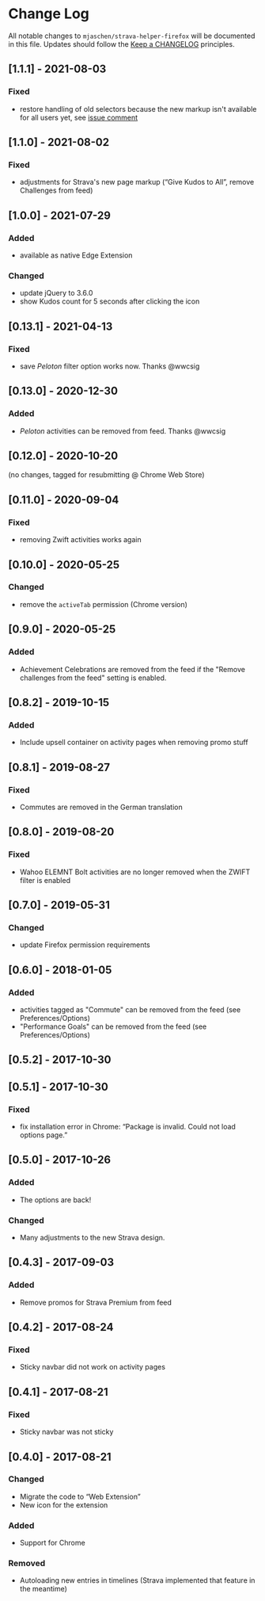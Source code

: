 # Change Log

All notable changes to `mjaschen/strava-helper-firefox` will be documented in this file.
Updates should follow the [Keep a CHANGELOG](http://keepachangelog.com/) principles.

## [1.1.1] - 2021-08-03

### Fixed

- restore handling of old selectors because the new markup isn't available for all users yet, see [issue comment](https://github.com/mjaschen/strava-helper-chrome/issues/2#issuecomment-891251355)

## [1.1.0] - 2021-08-02

### Fixed

- adjustments for Strava's new page markup (“Give Kudos to All”, remove Challenges from feed)

## [1.0.0] - 2021-07-29

### Added

- available as native Edge Extension

### Changed

- update jQuery to 3.6.0
- show Kudos count for 5 seconds after clicking the icon

## [0.13.1] - 2021-04-13

### Fixed

- save *Peloton* filter option works now. Thanks @wwcsig

## [0.13.0] - 2020-12-30

### Added

- *Peloton* activities can be removed from feed. Thanks @wwcsig

## [0.12.0] - 2020-10-20

(no changes, tagged for resubmitting @ Chrome Web Store)

## [0.11.0] - 2020-09-04

### Fixed

- removing Zwift activities works again

## [0.10.0] - 2020-05-25

### Changed

- remove the `activeTab` permission (Chrome version)

## [0.9.0] - 2020-05-25

### Added

- Achievement Celebrations are removed from the feed if the "Remove challenges from the feed" setting is enabled.

## [0.8.2] - 2019-10-15

### Added

- Include upsell container on activity pages when removing promo stuff

## [0.8.1] - 2019-08-27

### Fixed

- Commutes are removed in the German translation

## [0.8.0] - 2019-08-20

### Fixed

- Wahoo ELEMNT Bolt activities are no longer removed when the ZWIFT filter is enabled

## [0.7.0] - 2019-05-31

### Changed

- update Firefox permission requirements

## [0.6.0] - 2018-01-05

### Added

- activities tagged as "Commute" can be removed from the feed (see Preferences/Options)
- "Performance Goals" can be removed from the feed (see Preferences/Options)

## [0.5.2] - 2017-10-30
## [0.5.1] - 2017-10-30

### Fixed

- fix installation error in Chrome: “Package is invalid. Could not load options page.”

## [0.5.0] - 2017-10-26

### Added

- The options are back!

### Changed

- Many adjustments to the new Strava design.

## [0.4.3] - 2017-09-03

### Added

- Remove promos for Strava Premium from feed

## [0.4.2] - 2017-08-24

### Fixed

- Sticky navbar did not work on activity pages

## [0.4.1] - 2017-08-21

### Fixed

- Sticky navbar was not sticky

## [0.4.0] - 2017-08-21

### Changed

- Migrate the code to “Web Extension”
- New icon for the extension

### Added

- Support for Chrome

### Removed

- Autoloading new entries in timelines (Strava implemented that feature in the meantime)
